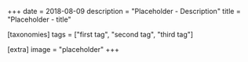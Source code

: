 +++
date = 2018-08-09
description = "Placeholder - Description"
title = "Placeholder - title"

[taxonomies]
tags = ["first tag", "second tag", "third tag"]

[extra]
image = "placeholder"
+++
